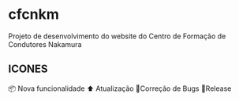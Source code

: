 # cfcnkm
Projeto de desenvolvimento do website do Centro de Formação de Condutores Nakamura


## ICONES

📦 Nova funcionalidade
⬆️ Atualização
🐞Correção de Bugs
🏁Release
